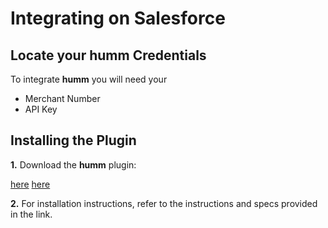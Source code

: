 # **Integrating on Salesforce**

## Locate your **humm** Credentials

To integrate **humm** you will need your

* Merchant Number
* API Key

## Installing the Plugin

**1.** Download the **humm** plugin:

<span style = display:%au-only%><a href = "https://github.com/shophumm/humm-au-salesforce">here</a></span> 
<span style = display:%nz-only%><a href = "https://github.com/shophumm/humm-nz-salesforce">here</a></span>  

**2.** For installation instructions, refer to the instructions and specs provided in the link.
